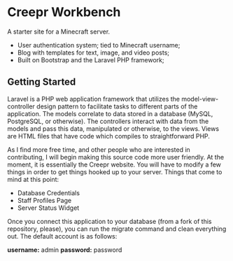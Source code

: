Creepr Workbench
================

A starter site for a Minecraft server.

- User authentication system; tied to Minecraft username;
- Blog with templates for text, image, and video posts;
- Built on Bootstrap and the Laravel PHP framework;

Getting Started
---------------

Laravel is a PHP web application framework that utilizes the model-view-controller design pattern to facilitate tasks to different parts of the application. The models correlate to data stored in a database (MySQL, PostgreSQL, or otherwise). The controllers interact with data from the models and pass this data, manipulated or otherwise, to the views. Views are HTML files that have code which compiles to straightforward PHP. 

As I find more free time, and other people who are interested in contributing, I will begin making this source code more user friendly. At the moment, it is essentially the Creepr website. You will have to modify a few things in order to get things hooked up to your server. Things that come to mind at this point:

- Database Credentials
- Staff Profiles Page
- Server Status Widget

Once you connect this application to your database (from a fork of this repository, please), you can run the migrate command and clean everything out. The default account is as follows:

**username:** admin
**password:** password
